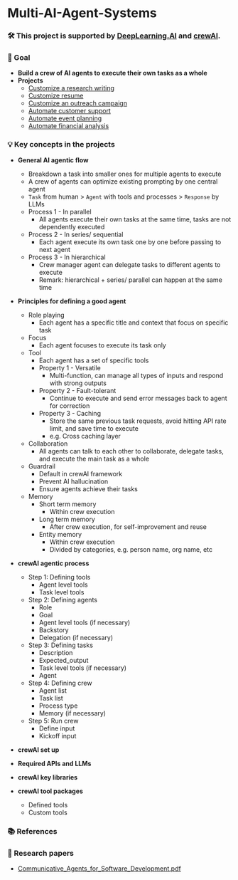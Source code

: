 # Multi-AI-Agent-Systems

### 🛠️ This project is supported by [DeepLearning.AI](https://www.deeplearning.ai/) and [crewAI](https://www.crewai.com/).

### 🎯 Goal
- **Build a crew of AI agents to execute their own tasks as a whole**
- **Projects**
  - [Customize a research writing](https://github.com/SC92113/Multi-AI-Agent-Systems/blob/93bfe0a33996f1716fea4d6f8eed97e56885b572/Research_Writing_Agent.ipynb)
  - [Customize resume](https://github.com/SC92113/Multi-AI-Agent-Systems/blob/93bfe0a33996f1716fea4d6f8eed97e56885b572/Resume_Customization_Agent.ipynb)
  - [Customize an outreach campaign](https://github.com/SC92113/Multi-AI-Agent-Systems/blob/93bfe0a33996f1716fea4d6f8eed97e56885b572/Customer_Outreach_System_Agent.ipynb)
  - [Automate customer support](https://github.com/SC92113/Multi-AI-Agent-Systems/blob/93bfe0a33996f1716fea4d6f8eed97e56885b572/Customer_Support_Automation.ipynb)
  - [Automate event planning](https://github.com/SC92113/Multi-AI-Agent-Systems/blob/93bfe0a33996f1716fea4d6f8eed97e56885b572/Event_Planning_Automation_Agent.ipynb)
  - [Automate financial analysis](https://github.com/SC92113/Multi-AI-Agent-Systems/blob/93bfe0a33996f1716fea4d6f8eed97e56885b572/Financial_Analysis_Agent.ipynb)

### 💡 Key concepts in the projects
- **General AI agentic flow**
  - Breakdown a task into smaller ones for multiple agents to execute
  - A crew of agents can optimize existing prompting by one central agent
  - `Task` from human > `Agent` with tools and processes > `Response` by LLMs
  - Process 1 - In parallel
    - All agents execute their own tasks at the same time, tasks are not dependently executed
  - Process 2 - In series/ sequential
    - Each agent execute its own task one by one before passing to next agent
  - Process 3 - In hierarchical
    - Crew manager agent can delegate tasks to different agents to execute
    - Remark: hierarchical + series/ parallel can happen at the same time

- **Principles for defining a good agent**
  - Role playing
    - Each agent has a specific title and context that focus on specific task
  - Focus
    - Each agent focuses to execute its task only
  - Tool
    - Each agent has a set of specific tools
    - Property 1 - Versatile
      - Multi-function, can manage all types of inputs and respond with strong outputs
    - Property 2 - Fault-tolerant
      - Continue to execute and send error messages back to agent for correction
    - Property 3 - Caching
      - Store the same previous task requests, avoid hitting API rate limit, and save time to execute
      - e.g. Cross caching layer
  - Collaboration
    - All agents can talk to each other to collaborate, delegate tasks, and execute the main task as a whole
  - Guardrail
    - Default in crewAI framework
    - Prevent AI hallucination
    - Ensure agents achieve their tasks
  - Memory
    - Short term memory
      - Within crew execution
    - Long term memory
      - After crew execution, for self-improvement and reuse 
    - Entity memory
      - Within crew execution
      - Divided by categories, e.g. person name, org name, etc

- **crewAI agentic process**
  - Step 1: Defining tools 
    - Agent level tools
    - Task level tools
  - Step 2: Defining agents
    - Role
    - Goal
    - Agent level tools (if necessary)
    - Backstory
    - Delegation (if necessary)
  - Step 3: Defining tasks
    - Description
    - Expected_output
    - Task level tools (if necessary)
    - Agent
  - Step 4: Defining crew
    - Agent list
    - Task list
    - Process type
    - Memory (if necessary)
  - Step 5: Run crew
    - Define input
    - Kickoff input
  
- **crewAI set up**
- **Required APIs and LLMs**
- **crewAI key libraries**
- **crewAI tool packages**
  - Defined tools
  - Custom tools

### 📚 References 

### 🔎 Research papers
- [Communicative_Agents_for_Software_Development.pdf](https://github.com/SC92113/Multi-AI-Agent-Systems/blob/93bfe0a33996f1716fea4d6f8eed97e56885b572/Communicative_Agents_for_Software_Development.pdf)
